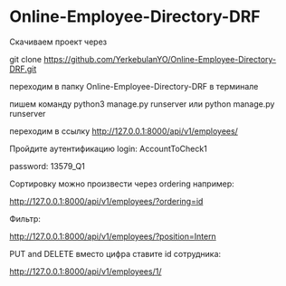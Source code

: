 # Online-Employee-Directory-DRF
Скачиваем проект через

git clone https://github.com/YerkebulanYO/Online-Employee-Directory-DRF.git

переходим в папку Online-Employee-Directory-DRF в терминале

пишем команду python3 manage.py runserver или python manage.py runserver

переходим в ссылку http://127.0.0.1:8000/api/v1/employees/

Пройдите аутентификацию 
login: AccountToCheck1

password: 13579_Q1

Сортировку можно произвести через ordering например:

http://127.0.0.1:8000/api/v1/employees/?ordering=id

Фильтр:

http://127.0.0.1:8000/api/v1/employees/?position=Intern

PUT and DELETE вместо цифра ставите id сотрудника:

http://127.0.0.1:8000/api/v1/employees/1/
